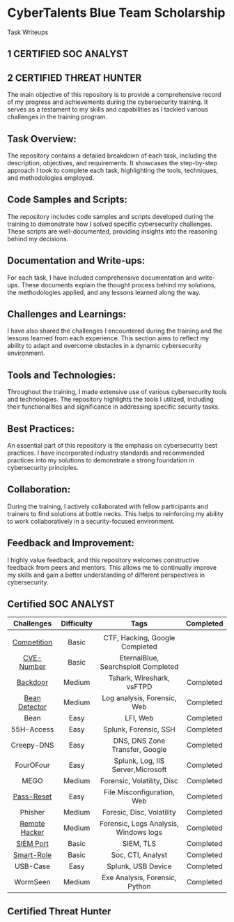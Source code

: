 # CyberTalents Blue Team Scholarship
Task Writeups
## 1 CERTIFIED SOC ANALYST
## 2 CERTIFIED THREAT HUNTER
The main objective of this repository is to provide a comprehensive record of my progress and achievements during the cybersecurity training. It serves as a testament to my skills and capabilities as I tackled various challenges in the training program.

## Task Overview:
The repository contains a detailed breakdown of each task, including the description, objectives, and requirements. It showcases the step-by-step approach I took to complete each task, highlighting the tools, techniques, and methodologies employed.

## Code Samples and Scripts:
The repository includes code samples and scripts developed during the training to demonstrate how I solved specific cybersecurity challenges. These scripts are well-documented, providing insights into the reasoning behind my decisions.

## Documentation and Write-ups:
For each task, I have included comprehensive documentation and write-ups. These documents explain the thought process behind my solutions, the methodologies applied, and any lessons learned along the way.

## Challenges and Learnings:
I have also shared the challenges I encountered during the training and the lessons learned from each experience. This section aims to reflect my ability to adapt and overcome obstacles in a dynamic cybersecurity environment.

## Tools and Technologies:
Throughout the training, I made extensive use of various cybersecurity tools and technologies. The repository highlights the tools I utilized, including their functionalities and significance in addressing specific security tasks.

## Best Practices:
An essential part of this repository is the emphasis on cybersecurity best practices. I have incorporated industry standards and recommended practices into my solutions to demonstrate a strong foundation in cybersecurity principles.

## Collaboration:
During the training, I actively collaborated with fellow participants and trainers to find solutions at bottle necks. This helps to reinforcing my ability to work collaboratively in a security-focused environment.

## Feedback and Improvement:
I highly value feedback, and this repository welcomes constructive feedback from peers and mentors. This allows me to continually improve my skills and gain a better understanding of different perspectives in cybersecurity.


## Certified SOC ANALYST

| Challenges | Difficulty |                                                Tags                                                | Completed |
|:-------------:|:----------:|:--------------------------------------------------------------------------------------------------:|:---------:|
|               |            |                                                                                                    |           |
|      [Competition](SOC-ANALYST/Competition/Readme.MD)    |    Basic    |                            CTF, Hacking, Google                        Completed |
|     [CVE-Number](SOC-ANALYST/CVE-Number/Readme.MD)      |    Basic    |                                       EternalBlue, Searchsploit         Completed |
|   [Backdoor](./SOC-ANALYST/Backdoor)   |   Medium   |                                            Tshark, Wireshark, vsFTPD       |        Completed   |
|    [Bean Detector]()    |    Medium    |                                 Log analysis, Forensic, Web                               | Completed |
|     Bean    |    Easy    |                                     LFI, Web                                     | Completed |
|    55H-Access    |    Easy    |                              Splunk, Forensic, SSH                             |  Completed|
|     Creepy-DNS    |   Easy   |                               DNS, DNS Zone Transfer, Google                              |      Completed     |
|    FourOFour    |   Easy   |                                   Splunk,  Log, IIS Server,Microsoft                                   |      Completed     |
|     MEGO     |    Medium    |                                       Forensic, Volatility, Disc                                      | Completed |
|   [Pass-Reset](SOC-ANALYST/Pass-Reset/Readme.MD)  |   Easy   |                                     File Misconfiguration, Web         |       Completed    |
|    Phisher    |    Medium    |                                     Foresic, Disc, Volatility                                     |        Completed   |
|      [Remote Hacker]()     |   Medium   |                           Forensic, Logs Analysis, Windows logs                          |   Completed        |
|   [SIEM Port]()   |    Basic    |                                        SIEM, TLS                                       | Completed |
|     [Smart-Role]()    |   Basic   |                                 Soc, CTI, Analyst                                 |         Completed  |
|     USB-Case    |    Easy    |                                   Splunk, USB Device                                   | Completed          |
|  WormSeen |   Medium   |                                     Exe Analysis, Forensic, Python                                    |       Completed    |



## Certified Threat Hunter




